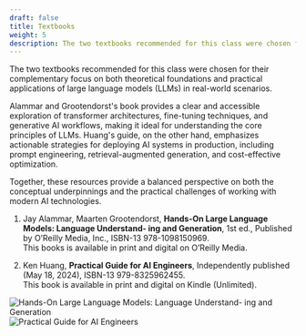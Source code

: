 ```yaml
---
draft: false
title: Textbooks
weight: 5
description: The two textbooks recommended for this class were chosen for their complementary focus on both theoretical foundations and practical applications of large language models (LLMs) in real-world scenarios.
---
```

The two textbooks recommended for this class were chosen for their complementary focus on both theoretical foundations and practical applications of large language models (LLMs) in real-world scenarios.
<!-- more -->
 Alammar and Grootendorst's book provides a clear and accessible exploration of transformer architectures, fine-tuning techniques, and generative AI workflows, making it ideal for understanding the core principles of LLMs.
 Huang's guide, on the other hand, emphasizes actionable strategies for deploying AI systems in production, including prompt engineering, retrieval-augmented generation, and cost-effective optimization.
 
 Together, these resources provide a balanced perspective on both the conceptual underpinnings and the practical challenges of working with modern AI technologies.

1. Jay Alammar, Maarten Grootendorst, **Hands-On Large Language Models: Language Understand-
ing and Generation**, 1st ed., Published by O’Reilly Media, Inc., ISBN-13 978-1098150969.<br />
This books is available in print and digital on O’Reilly Media.

2. Ken Huang, **Practical Guide for AI Engineers**, Independently published (May 18, 2024), ISBN-13
979-8325962455.<br />
This book is available in print and digital on Kindle (Unlimited).

![Hands-On Large Language Models: Language Understand-
ing and Generation](https://learning.oreilly.com/covers/urn:orm:book:9781098150952/398w/)
![Practical Guide for AI Engineers](https://m.media-amazon.com/images/I/712dnfMTLfL._SY522_.jpg)